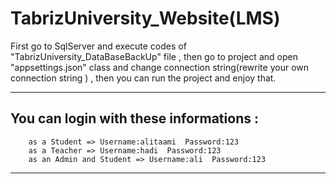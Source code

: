 # TabrizUniversity_Website(LMS)
 
First go to SqlServer and execute codes of "TabrizUniversity_DataBaseBackUp" file , then go to project and open "appsettings.json" class and change connection   string(rewrite your own connection string ) , then you can run the project and enjoy that.
 
***

You can login with these informations :
-
        as a Student => Username:alitaami  Password:123  
        as a Teacher => Username:hadi  Password:123  
        as an Admin and Student => Username:ali  Password:123  

***
 

 
 
